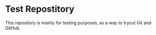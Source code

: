 # Test Repostitory

This repository is mainly for testing purposes, as a way to tryout Git and GitHub.